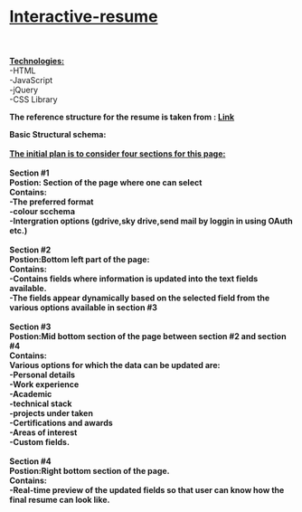 # <a href="http://kkvamsi.github.io/Interactive-resume/">Interactive-resume<br/></a><br/>

<b><u>Technologies: </u></b><br/>
-HTML<br/>
-JavaScript<br/>
-jQuery<br/>
-CSS Library<br/>
  
  <b> The reference structure for the resume is taken from  : <b> <a href="http://www.careercup.com/images/resume_careercup_markedup.gif" target="_blank">Link</a><br/>
  
 <b >Basic Structural schema:</b><br/>
 <br/>
 <u>The initial plan is to consider four sections for this page:</u><br/>
<br/>
<b>Section #1</b><br/>
 Postion: Section of the page where one can select<br/>
 Contains:<br/>
  -The preferred format <br/>
  -colour scchema<br/>
  -Intergration options (gdrive,sky drive,send mail by loggin in using OAuth etc.)<br/>
<br/>
<b>Section #2</b><br/>
Postion:Bottom left part of the page:<br/>
Contains:<br/>
 -Contains fields where information is updated into the text fields available.<br/>
 -The fields appear dynamically based on the selected field from the various options available in section #3<br/>
<br/>
<b>Section #3</b><br/>
Postion:Mid bottom section of the page between section #2 and section #4<br/>
Contains:<br/>
Various options for which the data can be updated are:<br/>
 -Personal details<br/>
 -Work experience<br/>
 -Academic<br/>
 -technical stack<br/>
 -projects under taken<br/>
 -Certifications and awards<br/>
 -Areas of interest<br/>
 -Custom fields.<br/>
<br/>
<b>Section #4</b><br/>
Postion:Right bottom section of the page.<br/>
Contains:<br/>
-Real-time preview of the updated fields so that user can know how the final resume can look like.<br/>

